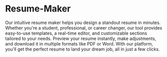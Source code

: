 # Resume-Maker
Our intuitive resume maker helps you design a standout resume in minutes. Whether you're a student, professional, or career changer, our tool provides easy-to-use templates, a real-time editor, and customizable sections tailored to your needs. Preview your resume instantly, make adjustments, and download it in multiple formats like PDF or Word. With our platform, you'll get the perfect resume to land your dream job, all in just a few clicks.

